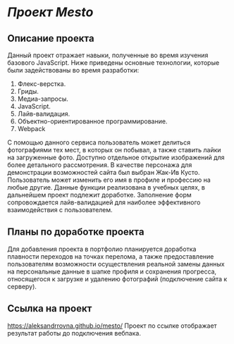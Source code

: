 # *Проект Mesto*
## Описание проекта
Данный проект отражает навыки, полученные во время изучения базового JavaScript. Ниже приведены основные технологии, которые были задействованы во время разработки:
1. Флекс-верстка.
2. Гриды.
3. Медиа-запросы.
4. JavaScript.
5. Лайв-валидация.
6. Объектно-ориентированное программирование.
7. Webpack

С помощью данного сервиса пользователь может делиться фотографиями тех мест, в которых он побывал, а также ставить лайки на загруженные фото. Доступно отдельное открытие изображений для более детального рассмотрения. В качестве персонажа для демонстрации возможностей сайта был выбран Жак-Ив Кусто. Пользователь может изменить его имя в профиле и профессию на любые другие. Данные функции реализована в учебных целях, в дальнейшем проект подлежит доработке. Заполнение форм сопровождается лайв-валидацией для наиболее эффективного взаимодействия с пользователем.

## Планы по доработке проекта
Для добавления проекта в портфолио планируется доработка плавности переходов на точках перелома, а также предоставление пользователям возможности осуществления реальной замены данных на персональные данные в шапке профиля и сохранения прогресса, относящегося к загрузке и удалению фотографий (подключение сайта к серверу).

## Ссылка на проект
https://aleksandrrovna.github.io/mesto/
Проект по ссылке отображает результат работы до подключения вебпака.
